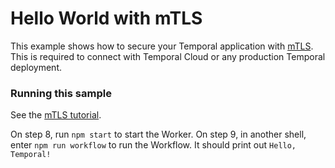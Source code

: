 # Hello World with mTLS

This example shows how to secure your Temporal application with [mTLS](https://docs.temporal.io/typescript/security#encryption-in-transit-with-mtls).
This is required to connect with Temporal Cloud or any production Temporal deployment.

### Running this sample

See the [mTLS tutorial](https://docs.temporal.io/typescript/security/#mtls-tutorial).

On step 8, run `npm start` to start the Worker.
On step 9, in another shell, enter `npm run workflow` to run the Workflow. It should print out `Hello, Temporal!`
